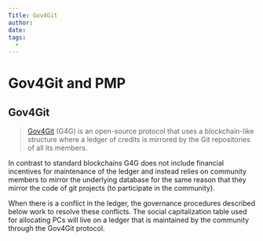 ```yaml
---
Title: Gov4Git
author:
date: 
tags:
  - 
---
```

# Gov4Git and PMP

## Gov4Git

> [Gov4Git](https://gov4git.org/) (G4G) is an open-source protocol that uses a blockchain-like structure where a ledger of credits is mirrored by the Git repositories of all its members.

In contrast to standard blockchains G4G does not include financial incentives for maintenance of the ledger and instead relies on community members to mirror the underlying database for the same reason that they mirror the code of git projects (to participate in the community).

When there is a conflict in the ledger, the governance procedures described below work to resolve these conflicts. The social capitalization table used for allocating PCs will live on a ledger that is maintained by the community through the Gov4Git protocol.
